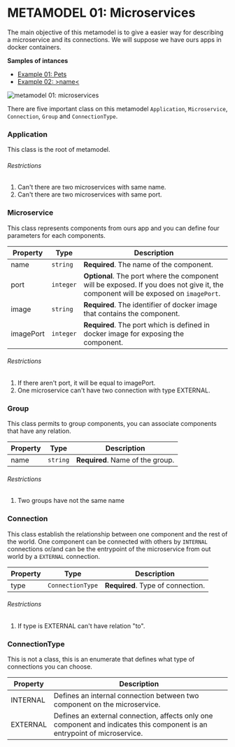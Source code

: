 # METAMODEL 01: Microservices

The main objective of this metamodel is to give a easier way for describing a microservice
and its connections. We will suppose we have ours apps in docker containers.

**Samples of intances**

- [Example 01: Pets](./images/example01-pets.png)
- [Example 02: >name<](./images/example01-pets.png)

![metamodel 01: microservices](./images/metamodel01-microservice-v2.png)

There are five important class on this metamodel `Application`, `Microservice`, `Connection`, `Group` and `ConnectionType`.

### Application
This class is the root of metamodel.

###### Restrictions

1. Can't there are two microservices with same name.
2. Can't there are two microservices with same port.

### Microservice

This class represents components from ours app and you can define four parameters
for each components.

Property | Type | Description
------------ | ------------- | ----------
name | `string` | **Required**. The name of the component.
port | `integer` | **Optional**. The port where the component will be exposed. If you does not give it, the component will be exposed on `imagePort`.
image | `string` | **Required**. The identifier of docker image that contains the component.
imagePort | `integer` | **Required**. The port which is defined in docker image for exposing the component.

###### Restrictions

1. If there aren't port, it will be equal to imagePort.
2. One microservice can't have two connection with type EXTERNAL.

### Group

This class permits to group components, you can associate components that have any relation.

Property | Type | Description
------------ | ------------- | ----------
name        | `string` | **Required**. Name of the group.

###### Restrictions

1. Two groups have not the same name

### Connection

This class establish the relationship between one component and the rest of the world. One component
can be connected with others by `INTERNAL` connections or/and can be the entrypoint
of the microservice from out world by a `EXTERNAL` connection.

Property | Type | Description
------------ | ------------- | ----------
type        | `ConnectionType` | **Required**. Type of connection.

###### Restrictions

1. If type is EXTERNAL can't have relation "to".

### ConnectionType

This is not a class, this is an enumerate that defines what type of connections you can
choose.

Property | Description
------------ | ----------
INTERNAL     | Defines an internal connection between two component on the microservice.
EXTERNAL     | Defines an external connection, affects only one component and indicates this component is an entrypoint of microservice.
